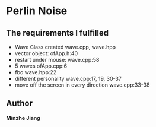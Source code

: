 # Perlin Noise


## The requirements I fulfilled
* Wave Class created  wave.cpp, wave.hpp
* vector object: ofApp.h:40
* restart under mouse: wave.cpp:58
* 5 waves ofApp.cpp:6
* fbo wave.hpp:22
* different personality wave.cpp:17, 19, 30-37
* move off the screen in every direction wave.cpp:33-38

## Author

 **Minzhe Jiang** 











